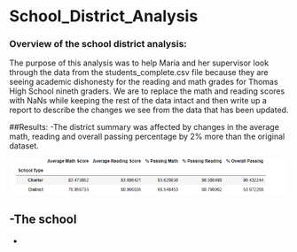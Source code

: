 # School_District_Analysis

### Overview of the school district analysis:
The purpose of this analysis was to help Maria and her supervisor look through the data from the students_complete.csv file because they are seeing academic dishonesty for the reading and math grades for Thomas High School nineth graders. We are to replace the math and reading scores with NaNs while keeping the rest of the data intact and then write up a report to describe the changes we see from the data that has been updated.



##Results:
  -The district summary was affected by changes in the average math, reading and overall passing percentage by 2% more than the original dataset. 
  
  ![Screenshot](/district_old.PNG)
  
  
  -The school 
  -
  -
  
